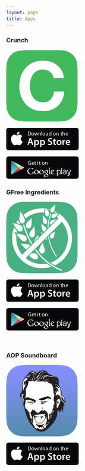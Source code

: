```yaml
---
layout: page
title: Apps
---
```


### Crunch

<img src="/public/img/app-icon-crunch_512@2x.png" width="192" height="auto">

<!-- A simple salary and wage calculator. -->

[<img src="/public/img/app-store-badge-apple_195x60@2x.png" width="195" height="60">](https://itunes.apple.com/app/id912209541?mt=8)

[<img src="/public/img/app-store-badge-google_195x60@2x.png" width="195" height="60">](https://play.google.com/store/apps/details?id=com.joshbuchea.crunch)
<br>

### GFree Ingredients

<img src="/public/img/app-icon-gfree_512@2x.png" width="192" height="auto">

<!-- A simple gluten free ingredients reference. -->

[<img src="/public/img/app-store-badge-apple_195x60@2x.png" width="195" height="60">](https://itunes.apple.com/app/id952035870?mt=8)

[<img src="/public/img/app-store-badge-google_195x60@2x.png" width="195" height="60">](https://play.google.com/store/apps/details?id=com.joshbuchea.gfreeing)

<br>

### AOP Soundboard

<img src="/public/img/app-icon-aopsb_512@2x.png" width="192" height="auto">

<!-- A soundboard I made for musician and podcaster Jason Auer (AKA the Auer of Power). -->

[<img src="/public/img/app-store-badge-apple_195x60@2x.png" width="195" height="60">](https://itunes.apple.com/app/auer-of-power-soundboard/id572835381)
